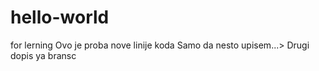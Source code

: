 # hello-world
for lerning
Ovo je proba nove linije koda
Samo da nesto upisem...>
Drugi dopis ya bransc

